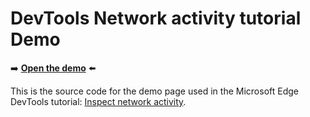 # DevTools Network activity tutorial Demo

➡️ **[Open the demo](https://microsoftedge.github.io/Demos/network-tutorial/)** ⬅️

This is the source code for the demo page used in the Microsoft Edge DevTools tutorial: [Inspect network activity](https://docs.microsoft.com/en-us/microsoft-edge/devtools-guide-chromium/network/).
